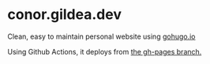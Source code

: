 # conor.gildea.dev

Clean, easy to maintain personal website using [gohugo.io](https://gohugo.io)

Using Github Actions, it deploys from [the gh-pages branch.](https://gohugo.io/hosting-and-deployment/hosting-on-github/)
